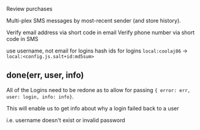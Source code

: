 Review purchases

Multi-plex SMS messages by most-recent sender (and store history).

Verify email address via short code in email
Verify phone number via short code in SMS

use username, not email for logins
hash ids for logins `local:coolaj86` -> `local:<config.js.salt+id:md5sum>`



done(err, user, info)
----

All of the Logins need to be redone as to allow for passing `{ error: err, user: login, info: info}`.

This will enable us to get info about why a login failed back to a user

i.e. username doesn't exist or invalid password
